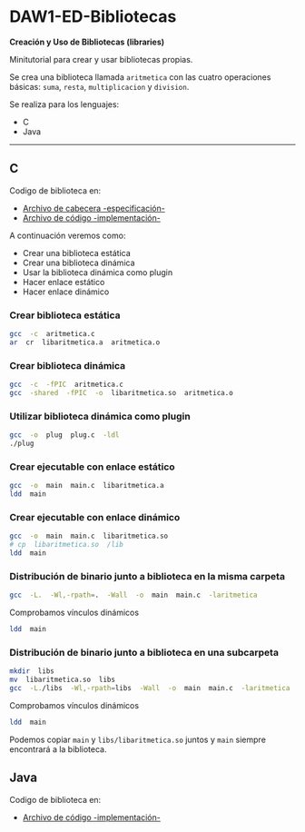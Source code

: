 # DAW1-ED-Bibliotecas

__Creación y Uso de Bibliotecas (libraries)__

Minitutorial para crear y usar bibliotecas propias.

Se crea una biblioteca llamada `aritmetica` con las cuatro operaciones básicas: `suma`, `resta`, `multiplicacion` y `division`.

Se realiza para los lenguajes:
- C
- Java

---

## C

Codigo de biblioteca en:

- [Archivo de cabecera -especificación-](c/aritmetica.h)
- [Archivo de código -implementación-](c/aritmetica.c)

A continuación veremos como:
- Crear una biblioteca estática
- Crear una biblioteca dinámica
- Usar la biblioteca dinámica como plugin
- Hacer enlace estático
- Hacer enlace dinámico




### Crear biblioteca estática

```bash
gcc  -c  aritmetica.c
ar  cr  libaritmetica.a  aritmetica.o 
```

### Crear biblioteca dinámica

```bash
gcc  -c  -fPIC  aritmetica.c
gcc  -shared  -fPIC  -o  libaritmetica.so  aritmetica.o
```

### Utilizar biblioteca dinámica como plugin

```bash
gcc  -o  plug  plug.c  -ldl
./plug
```

### Crear ejecutable con enlace estático

```bash
gcc  -o  main  main.c  libaritmetica.a 
ldd  main
```

### Crear ejecutable con enlace dinámico

```bash
gcc  -o  main  main.c  libaritmetica.so 
# cp  libaritmetica.so  /lib
ldd  main
```

### Distribución de binario junto a biblioteca en la misma carpeta

```bash
gcc  -L.  -Wl,-rpath=.  -Wall  -o  main  main.c  -laritmetica
```

Comprobamos vínculos dinámicos
```bash
ldd  main
```

### Distribución de binario junto a biblioteca en una subcarpeta

```bash
mkdir  libs
mv  libaritmetica.so  libs
gcc  -L./libs  -Wl,-rpath=libs  -Wall  -o  main  main.c  -laritmetica
```

Comprobamos vínculos dinámicos

```bash
ldd  main
```

Podemos copiar `main` y `libs/libaritmetica.so` juntos y `main` siempre encontrará a la biblioteca.


## Java

Codigo de biblioteca en:

- [Archivo de código -implementación-](java/Aritmetica.java)



